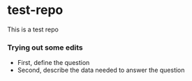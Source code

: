 # test-repo
This is a test repo
### Trying out some edits
* First, define the question
* Second, describe the data needed to answer the question
